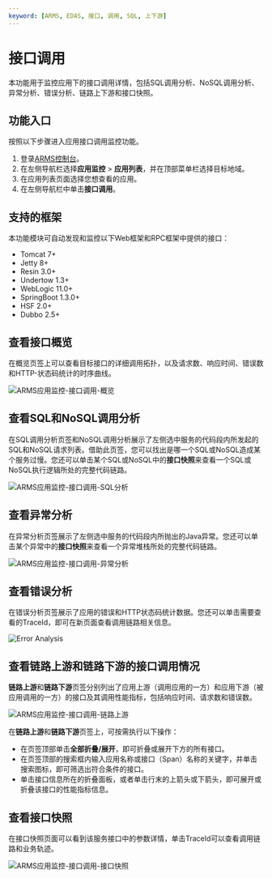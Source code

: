 ```yaml
---
keyword: [ARMS, EDAS, 接口, 调用, SQL, 上下游]
---
```


# 接口调用

本功能用于监控应用下的接口调用详情，包括SQL调用分析、NoSQL调用分析、异常分析、错误分析、链路上下游和接口快照。

## 功能入口

按照以下步骤进入应用接口调用监控功能。

1.  登录[ARMS控制台](https://arms-intl.console.aliyun.com/)。
2.  在左侧导航栏选择**应用监控** \> **应用列表**，并在顶部菜单栏选择目标地域。
3.  在应用列表页面选择您想查看的应用。
4.  在左侧导航栏中单击**接口调用**。

## 支持的框架

本功能模块可自动发现和监控以下Web框架和RPC框架中提供的接口：

-   Tomcat 7+
-   Jetty 8+
-   Resin 3.0+
-   Undertow 1.3+
-   WebLogic 11.0+
-   SpringBoot 1.3.0+
-   HSF 2.0+
-   Dubbo 2.5+

## 查看接口概览

在概览页签上可以查看目标接口的详细调用拓扑，以及请求数、响应时间、错误数和HTTP-状态码统计的时序曲线。

![ARMS应用监控-接口调用-概览](https://static-aliyun-doc.oss-accelerate.aliyuncs.com/assets/img/zh-CN/1394826061/p64160.png)

## 查看SQL和NoSQL调用分析

在SQL调用分析页签和NoSQL调用分析展示了左侧选中服务的代码段内所发起的SQL和NoSQL请求列表。借助此页签，您可以找出是哪一个SQL或NoSQL造成某个服务过慢。您还可以单击某个SQL或NoSQL中的**接口快照**来查看一个SQL或NoSQL执行逻辑所处的完整代码链路。

![ARMS应用监控-接口调用-SQL分析](https://static-aliyun-doc.oss-accelerate.aliyuncs.com/assets/img/zh-CN/1394826061/p64163.png)

## 查看异常分析

在异常分析页签展示了左侧选中服务的代码段内所抛出的Java异常。您还可以单击某个异常中的**接口快照**来查看一个异常堆栈所处的完整代码链路。

![ARMS应用监控-接口调用-异常分析](https://static-aliyun-doc.oss-accelerate.aliyuncs.com/assets/img/zh-CN/1394826061/p64166.png)

## 查看错误分析

在错误分析页签展示了应用的错误和HTTP状态码统计数据。您还可以单击需要查看的TraceId，即可在新页面查看调用链路相关信息。

![Error Analysis](https://static-aliyun-doc.oss-accelerate.aliyuncs.com/assets/img/zh-CN/1394826061/p75826.png)

## 查看链路上游和链路下游的接口调用情况

**链路上游**和**链路下游**页签分别列出了应用上游（调用应用的一方）和应用下游（被应用调用的一方）的接口及其调用性能指标，包括响应时间、请求数和错误数。

![ARMS应用监控-接口调用-链路上游](../images/p64182.png "链路上游页签")

在**链路上游**和**链路下游**页签上，可按需执行以下操作：

-   在页签顶部单击**全部折叠/展开**，即可折叠或展开下方的所有接口。
-   在页签顶部的搜索框内输入应用名称或接口（Span）名称的关键字，并单击搜索图标，即可筛选出符合条件的接口。
-   单击接口信息所在的折叠面板，或者单击行末的上箭头或下箭头，即可展开或折叠该接口的性能指标信息。

## 查看接口快照

在接口快照页面可以看到该服务接口中的参数详情，单击TraceId可以查看调用链路和业务轨迹。

![ARMS应用监控-接口调用-接口快照](https://static-aliyun-doc.oss-accelerate.aliyuncs.com/assets/img/zh-CN/1394826061/p75784.png)

